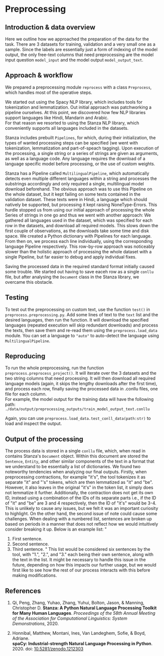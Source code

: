# Preprocessing

## Introduction & data overview
Here we outline how we approached the preparation of the data for the task. 
There are 3 datasets for training, validation and a very small one as a sample. 
Since the labels are essentially just a form of indexing of the model output, 
the only free-text columns that need preprocessing are the model input question `model_input` 
and the model output `model_output_text`.  

## Approach & workflow
We prepared a preprocessing module `reprocess` with a class `Preprocess`, 
which handles most of the operative steps.  

We started out using the Spacy NLP library, which includes tools for 
tokenization and lemmatization. 
Out initial approach was patchworking a pipeline ourselves. 
At this point, we discovered how few NLP libraries 
support languages like Hindi, Mandarin and Arabic.  
For that reason we resorted to using the Stanza NLP library, which conveniently supports all languages included in 
the datasets. 

Stanza includes prebuilt ``Pipelines``, for which, during their initialization, the types of wanted processing steps 
can be specified (we went with tokenization, lemmatization and part-of-speach tagging). 
Upon execution of the processing, a single string or a series of strings are given as arguments, as well as a language 
code. Any language requires the download of a language specific model before processing, or the use of custom weights. 

Stanza has a Pipeline called `MultilingualPipeline`, which automatically detects even multiple different 
languages within a string and processes the substrings accordingly and only required a single, 
multilingual model download beforehand. The obvious approach was to use this Pipeline on the whole dataset, but it 
kept failing on some texts contained in the validation dataset. These texts were in Hindi, 
a language which should natively be supported, but processing it kept raising NoneType-Errors. 
This hurdle stopped us from using our initial approach of processing the whole Series of strings in one go 
and thus we went with another approach: We gathered all languages used in the dataset, which was specified for 
each row in the datasets, and download all required models. This slows down the first couple of 
observations, as the downloads take some time and disk space. 
We created a Python dictionary with Pipelines for each language. 
From then on, we process each line individually, using the corresponding language Pipeline respectively. 
This row-by-row approach was noticeably slower than the holistic approach of processing the whole dataset with a 
single Pipeline, but far easier to debug and apply individual fixes.  

Saving the processed data in the required standard format initially caused some trouble. 
We started out having to save eaceh row as a single ``conllu`` file, but after analysing the ``Document`` class in the 
Stanza library, we overcame this obstacle. 

## Testing
To test out the preprocessing on custom text, use the function ``test()`` in ``preprocess.preprocessing.py``. 
Add some lines of text to the `text` list and the desired languages, then run the function. 
It will download the specified languages (repeated execution will skip redundant downloads) 
and process the texts, then save them and re-read them using the ```preprocess.load_data``` module. 
You can set a language to `"auto"` to auto-detect the language using `MultilingualPipeline`.   

## Reproducing
To run the whole preprocessing, run the function ``preprocess.preprocess_project()``. 
It will iterate over the 3 datasets and the two string columns that need processing. 
It will then download all required language models (again, it skips the lengthy downloads after the first time), 
and process each row, finally saving the processed data in .conllu files, one file for each column.  
For example, the model output for the training data will have the following path: 
`./data/output/preprocessing_outputs/train_model_output_text.conllu`  

Again, you can use ```preprocess.load_data.test_conll_data(path:str)``` to load and inspect the output.

## Output of the processing
The process data is stored in a single ``conllu`` file, which, when read in contains Stanza's ``Document`` object. Within this document are stored the ``Sentence``, ``Entity``, and other similar components of the text in a format that we understand to be essentially a list of dictionaries.
We found two noteworthy tendencies when analyzing our final outputs. Firstly, when preprocessing contractions, for example "it's", the tool tokenizes it as separate "it" and "'s" tokens, which are then lemmatized as "it" and "be". However, it also leaves in the original "it's" in the token list, it simply does not lemmatize it further. Additionally, the contraction does not get its own ID, instead using a combination of the IDs of its separate parts i.e., if the ID of "it" and "be" are 3 and 4 respectively, then the ID of "it's" would be 3-4. This is unlikely to cause any issues, but we felt it was an important curiosity to highlight.
On the other hand, the second issue of note could cause some challenges. When dealing with a numbered list, sentences are broken up based on periods in a manner that does not reflect how we would intuitively consider breaking it up. Below is an example list:
"
1. First sentence.
2. Second sentence.
3. Third sentence.
"
This list would be considered six sentences by the tool, with "1.", "2.", and "3." each being their own sentence, along with the text in the list. It might be necessary to handle this issue in the future, depending on how this impacts our further usage, but we would first like to see how the rest of our process interacts with this before making modifications.

## References

1. Qi, Peng, Zhang, Yuhao, Zhang, Yuhui, Bolton, Jason, & Manning, Christopher D. 
   **Stanza: A Python Natural Language Processing Toolkit for Many Human Languages**. 
   *Proceedings of the 58th Annual Meeting of the Association for Computational Linguistics: System Demonstrations*, 2020.

2. Honnibal, Matthew, Montani, Ines, Van Landeghem, Sofie, & Boyd, Adriane.  
   **spaCy: Industrial-strength Natural Language Processing in Python**. 
   2020. doi: [10.5281/zenodo.1212303](https://doi.org/10.5281/zenodo.1212303)
